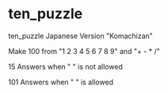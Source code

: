 # ten_puzzle
ten_puzzle Japanese Version "Komachizan"

Make 100 from "1 2 3 4 5 6 7 8 9" and "+ - * /"

15 Answers when " " is not allowed

101 Answers when " " is allowed
